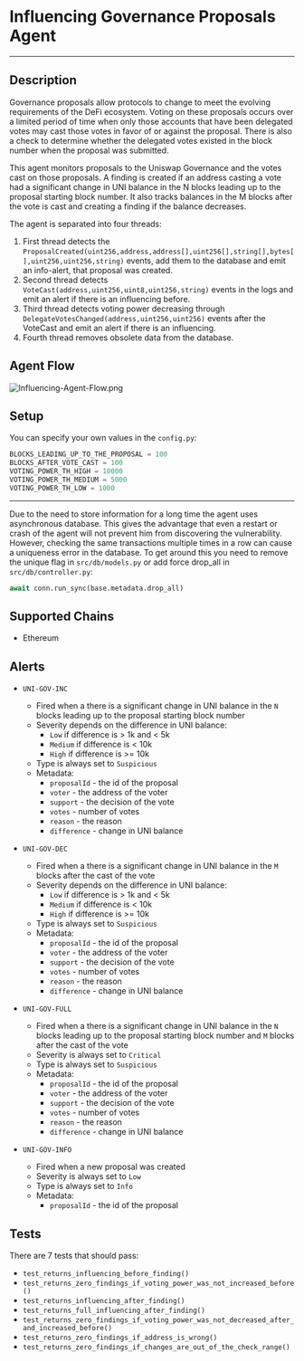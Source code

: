 # **Influencing Governance Proposals Agent**

---

## Description

Governance proposals allow protocols to change to meet the evolving requirements of the DeFi ecosystem. Voting on these proposals occurs over a limited period of time when only those accounts that have been delegated votes may cast those votes in favor of or against the proposal. There is also a check to determine whether the delegated votes existed in the block number when the proposal was submitted.

This agent monitors proposals to the Uniswap Governance and the votes cast on those proposals. A finding is created if an address casting a vote had a significant change in UNI balance in the N blocks leading up to the proposal starting block number.
It also tracks balances in the M blocks after the vote is cast and creating a finding if the balance decreases.

The agent is separated into four threads:

1. First thread detects the `ProposalCreated(uint256,address,address[],uint256[],string[],bytes[],uint256,uint256,string)`
   events, add them to the database and emit an info-alert, that proposal was created.
2. Second thread detects `VoteCast(address,uint256,uint8,uint256,string)` events in the logs and emit an alert if there is an influencing before.
3. Third thread detects voting power decreasing through `DelegateVotesChanged(address,uint256,uint256)` events after the VoteCast and emit an alert if there is an influencing.
4. Fourth thread removes obsolete data from the database.

## Agent Flow
![Influencing-Agent-Flow.png]()

## Setup

You can specify your own values in the `config.py`:

```python
BLOCKS_LEADING_UP_TO_THE_PROPOSAL = 100
BLOCKS_AFTER_VOTE_CAST = 100
VOTING_POWER_TH_HIGH = 10000
VOTING_POWER_TH_MEDIUM = 5000
VOTING_POWER_TH_LOW = 1000
```

---

Due to the need to store information for a long time the agent uses asynchronous database.
This gives the advantage that even a restart or crash of the agent will not prevent him from discovering the vulnerability.
However, checking the same transactions multiple times in a row can cause a uniqueness error in the database. To get around this 
you need to remove the unique flag in `src/db/models.py` or add force drop_all in `src/db/controller.py`:
```python
await conn.run_sync(base.metadata.drop_all)
```

## Supported Chains

- Ethereum

## Alerts

- `UNI-GOV-INC`
  - Fired when a there is a significant change in UNI balance in the `N` blocks leading up to the proposal starting block number
  - Severity depends on the difference in UNI balance:
    - `Low` if difference is > 1k and < 5k 
    - `Medium` if difference is < 10k
    - `High` if difference is >= 10k
  - Type is always set to `Suspicious`
  - Metadata:
    - `proposalId` - the id of the proposal
    - `voter` - the address of the voter
    - `support` - the decision of the vote
    - `votes` - number of votes
    - `reason` - the reason
    - `difference` - change in UNI balance 

- `UNI-GOV-DEC`
  - Fired when a there is a significant change in UNI balance in the `M` blocks after the cast of the vote
  - Severity depends on the difference in UNI balance:
    - `Low` if difference is > 1k and < 5k 
    - `Medium` if difference is < 10k
    - `High` if difference is >= 10k
  - Type is always set to `Suspicious`
  - Metadata:
    - `proposalId` - the id of the proposal
    - `voter` - the address of the voter
    - `support` - the decision of the vote
    - `votes` - number of votes
    - `reason` - the reason
    - `difference` - change in UNI balance 

- `UNI-GOV-FULL`
  - Fired when a there is a significant change in UNI balance in the `N` blocks leading up to the proposal starting block number and `M` blocks after the cast of the vote
  - Severity is always set to `Critical`
  - Type is always set to `Suspicious`
  - Metadata:
    - `proposalId` - the id of the proposal
    - `voter` - the address of the voter
    - `support` - the decision of the vote
    - `votes` - number of votes
    - `reason` - the reason
    - `difference` - change in UNI balance 

- `UNI-GOV-INFO`
  - Fired when a new proposal was created
  - Severity is always set to `Low`
  - Type is always set to `Info`
  - Metadata:
    - `proposalId` - the id of the proposal

## Tests

There are 7 tests that should pass:

- `test_returns_influencing_before_finding()`
- `test_returns_zero_findings_if_voting_power_was_not_increased_before()`
- `test_returns_influencing_after_finding()`
- `test_returns_full_influencing_after_finding()`
- `test_returns_zero_findings_if_voting_power_was_not_decreased_after_and_increased_before()`
- `test_returns_zero_findings_if_address_is_wrong()`
- `test_returns_zero_findings_if_changes_are_out_of_the_check_range()`
